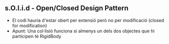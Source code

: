 ## s.O.l.i.d - Open/Closed Design Pattern

- El codi hauria d'estar obert per extensió però no per modificació (closed for modification)
- Apunt: Una col·lisió funciona si almenys un dels dos objectes que hi participen té RigidBody

